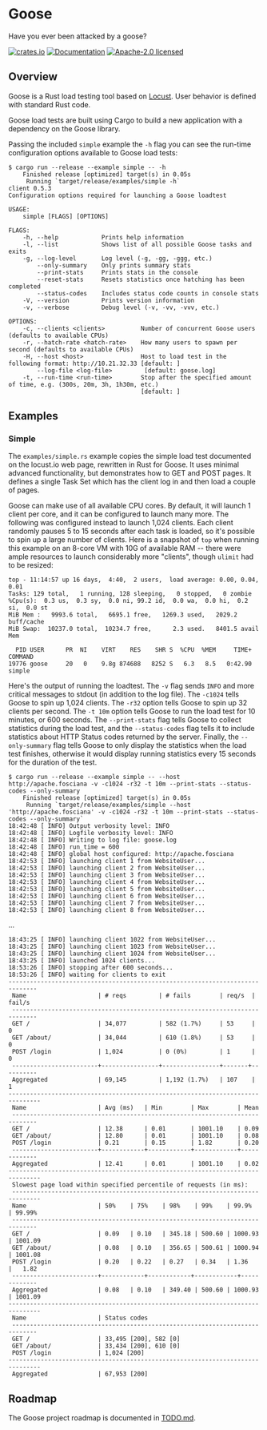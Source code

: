 # Goose

Have you ever been attacked by a goose?

[![crates.io](https://img.shields.io/crates/v/goose.svg)](https://crates.io/crates/goose)
[![Documentation](https://docs.rs/goose/badge.svg)](https://docs.rs/goose)
[![Apache-2.0 licensed](https://img.shields.io/crates/l/goose.svg)](./LICENSE)

## Overview

Goose is a Rust load testing tool based on [Locust](https://locust.io/).
User behavior is defined with standard Rust code.

Goose load tests are built using Cargo to build a new application with a
dependency on the Goose library.

Passing the included `simple` example the `-h` flag you can see the
run-time configuration options available to Goose load tests:

```
$ cargo run --release --example simple -- -h
    Finished release [optimized] target(s) in 0.05s
     Running `target/release/examples/simple -h`
client 0.5.3
Configuration options required for launching a Goose loadtest

USAGE:
    simple [FLAGS] [OPTIONS]

FLAGS:
    -h, --help            Prints help information
    -l, --list            Shows list of all possible Goose tasks and exits
    -g, --log-level       Log level (-g, -gg, -ggg, etc.)
        --only-summary    Only prints summary stats
        --print-stats     Prints stats in the console
        --reset-stats     Resets statistics once hatching has been completed
        --status-codes    Includes status code counts in console stats
    -V, --version         Prints version information
    -v, --verbose         Debug level (-v, -vv, -vvv, etc.)

OPTIONS:
    -c, --clients <clients>          Number of concurrent Goose users (defaults to available CPUs)
    -r, --hatch-rate <hatch-rate>    How many users to spawn per second (defaults to available CPUs)
    -H, --host <host>                Host to load test in the following format: http://10.21.32.33 [default: ]
        --log-file <log-file>         [default: goose.log]
    -t, --run-time <run-time>        Stop after the specified amount of time, e.g. (300s, 20m, 3h, 1h30m, etc.)
                                     [default: ]
```

## Examples

### Simple

The `examples/simple.rs` example copies the simple load test documented on the locust.io web page, rewritten in Rust for Goose. It uses minimal advanced functionality, but demonstrates how to GET and POST pages. It defines a single Task Set which has the client log in and then load a couple of pages.

Goose can make use of all available CPU cores. By default, it will launch 1 client per core, and it can be configured to launch many more. The following was configured instead to launch 1,024 clients. Each client randomly pauses 5 to 15 seconds after each task is loaded, so it's possible to spin up a large number of clients. Here is a snapshot of `top` when running this example on an 8-core VM with 10G of available RAM -- there were ample resources to launch considerably more "clients", though `ulimit` had to be resized:

```
top - 11:14:57 up 16 days,  4:40,  2 users,  load average: 0.00, 0.04, 0.01
Tasks: 129 total,   1 running, 128 sleeping,   0 stopped,   0 zombie
%Cpu(s):  0.3 us,  0.3 sy,  0.0 ni, 99.2 id,  0.0 wa,  0.0 hi,  0.2 si,  0.0 st
MiB Mem :   9993.6 total,   6695.1 free,   1269.3 used,   2029.2 buff/cache
MiB Swap:  10237.0 total,  10234.7 free,      2.3 used.   8401.5 avail Mem 

  PID USER      PR  NI    VIRT    RES    SHR S  %CPU  %MEM     TIME+ COMMAND                                                   
19776 goose     20   0    9.8g 874688   8252 S   6.3   8.5   0:42.90 simple                                                    
```

Here's the output of running the loadtest. The `-v` flag sends `INFO` and more critical messages to stdout (in addition to the log file). The `-c1024` tells Goose to spin up 1,024 clients. The `-r32` option tells Goose to spin up 32 clients per second. The `-t 10m` option tells Goose to run the load test for 10 minutes, or 600 seconds. The `--print-stats` flag tells Goose to collect statistics during the load test, and the `--status-codes` flag tells it to include statistics about HTTP Status codes returned by the server. Finally, the `--only-summary` flag tells Goose to only display the statistics when the load test finishes, otherwise it would display running statistics every 15 seconds for the duration of the test.

```
$ cargo run --release --example simple -- --host http://apache.fosciana -v -c1024 -r32 -t 10m --print-stats --status-codes --only-summary
    Finished release [optimized] target(s) in 0.05s
     Running `target/release/examples/simple --host 'http://apache.fosciana' -v -c1024 -r32 -t 10m --print-stats --status-codes --only-summary`
18:42:48 [ INFO] Output verbosity level: INFO
18:42:48 [ INFO] Logfile verbosity level: INFO
18:42:48 [ INFO] Writing to log file: goose.log
18:42:48 [ INFO] run_time = 600
18:42:48 [ INFO] global host configured: http://apache.fosciana
18:42:53 [ INFO] launching client 1 from WebsiteUser...
18:42:53 [ INFO] launching client 2 from WebsiteUser...
18:42:53 [ INFO] launching client 3 from WebsiteUser...
18:42:53 [ INFO] launching client 4 from WebsiteUser...
18:42:53 [ INFO] launching client 5 from WebsiteUser...
18:42:53 [ INFO] launching client 6 from WebsiteUser...
18:42:53 [ INFO] launching client 7 from WebsiteUser...
18:42:53 [ INFO] launching client 8 from WebsiteUser...

```
...
```
18:43:25 [ INFO] launching client 1022 from WebsiteUser...
18:43:25 [ INFO] launching client 1023 from WebsiteUser...
18:43:25 [ INFO] launching client 1024 from WebsiteUser...
18:43:25 [ INFO] launched 1024 clients...
18:53:26 [ INFO] stopping after 600 seconds...
18:53:26 [ INFO] waiting for clients to exit
------------------------------------------------------------------------------ 
 Name                    | # reqs         | # fails        | req/s  | fail/s
 ----------------------------------------------------------------------------- 
 GET /                   | 34,077         | 582 (1.7%)     | 53     | 0    
 GET /about/             | 34,044         | 610 (1.8%)     | 53     | 0    
 POST /login             | 1,024          | 0 (0%)         | 1      | 0    
 ------------------------+----------------+----------------+-------+---------- 
 Aggregated              | 69,145         | 1,192 (1.7%)   | 107    | 1    
-------------------------------------------------------------------------------
 Name                    | Avg (ms)   | Min        | Max        | Mean      
 ----------------------------------------------------------------------------- 
 GET /                   | 12.38      | 0.01       | 1001.10    | 0.09      
 GET /about/             | 12.80      | 0.01       | 1001.10    | 0.08      
 POST /login             | 0.21       | 0.15       | 1.82       | 0.20      
 ------------------------+------------+------------+------------+------------- 
 Aggregated              | 12.41      | 0.01       | 1001.10    | 0.02      
-------------------------------------------------------------------------------
 Slowest page load within specified percentile of requests (in ms):
 ------------------------------------------------------------------------------
 Name                    | 50%    | 75%    | 98%    | 99%    | 99.9%  | 99.99%
 ----------------------------------------------------------------------------- 
 GET /                   | 0.09   | 0.10   | 345.18 | 500.60 | 1000.93 | 1001.09
 GET /about/             | 0.08   | 0.10   | 356.65 | 500.61 | 1000.94 | 1001.08
 POST /login             | 0.20   | 0.22   | 0.27   | 0.34   | 1.36   |   1.82
 ------------------------+------------+------------+------------+------------- 
 Aggregated              | 0.08   | 0.10   | 349.40 | 500.60 | 1000.93 | 1001.09
-------------------------------------------------------------------------------
 Name                    | Status codes              
 ----------------------------------------------------------------------------- 
 GET /                   | 33,495 [200], 582 [0]      
 GET /about/             | 33,434 [200], 610 [0]      
 POST /login             | 1,024 [200]              
-------------------------------------------------------------------------------
 Aggregated              | 67,953 [200]              
```

## Roadmap

The Goose project roadmap is documented in [TODO.md](https://github.com/jeremyandrews/goose/blob/master/TODO.md).

